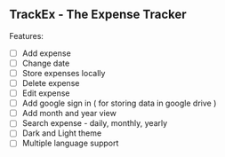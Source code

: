 TrackEx - The Expense Tracker
-
Features:
 - [ ] Add expense
 - [ ] Change date
 - [ ] Store expenses locally
 - [ ] Delete expense
 - [ ] Edit expense
 - [ ] Add google sign in ( for storing data in google drive )
 - [ ] Add month and year view
 - [ ] Search expense - daily, monthly, yearly
 - [ ] Dark and Light theme
 - [ ] Multiple language support
